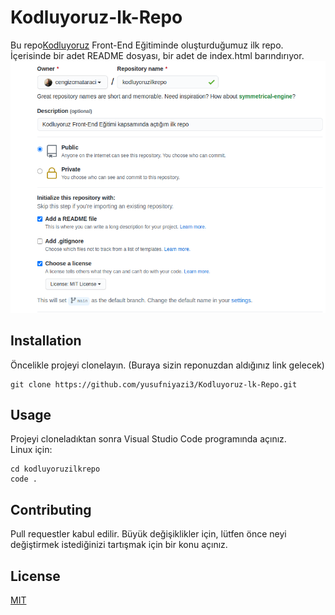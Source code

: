 # Kodluyoruz-lk-Repo
Bu repo[Kodluyoruz](https://kodluyoruz.org/tr/kodluyoruz/) Front-End Eğitiminde oluşturduğumuz ilk repo. İçerisinde bir adet README dosyası, bir adet de index.html barındırıyor.
![Resim](https://raw.githubusercontent.com/Kodluyoruz/taskforce/main/git/odev1/figures/github.png)

## Installation
Öncelikle projeyi clonelayın. (Buraya sizin reponuzdan aldığınız link gelecek)  

```
git clone https://github.com/yusufniyazi3/Kodluyoruz-lk-Repo.git
```

## Usage  
Projeyi cloneladıktan sonra Visual Studio Code programında açınız.  
Linux için:
```
cd kodluyoruzilkrepo
code .
```

## Contributing
Pull requestler kabul edilir. Büyük değişiklikler için, lütfen önce neyi değiştirmek istediğinizi tartışmak için bir konu açınız.  

## License  
[MIT](https://choosealicense.com/licenses/mit/)

